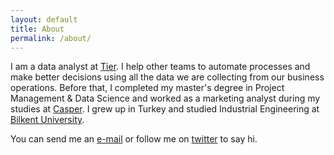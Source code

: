 ```yaml
---
layout: default
title: About
permalink: /about/
---
```


I am a data analyst at [Tier](https://www.tier.app/). I help other teams to automate processes and make better decisions using all the data we are collecting from our business operations. Before that, I completed my master's degree in Project Management & Data Science and worked as a marketing analyst during my studies at [Casper](https://www.casper.com/). I grew up in Turkey and studied Industrial Engineering at [Bilkent University](https://w3.bilkent.edu.tr/bilkent/).

You can send me an [e-mail](mailto:onurhan.irkin@gmail.com) or follow me on [twitter](https://twitter.com/onur_irkin) to say hi.
